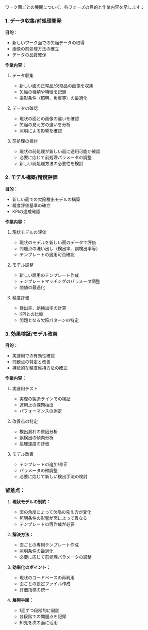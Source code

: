 ワーク面ごとの展開について、各フェーズの目的と作業内容を示します：

### 1. データ収集/前処理開発
**目的：**
- 新しいワーク面での欠陥データの取得
- 画像の前処理方法の確立
- データの品質確保

**作業内容：**
1. データ収集
   - 新しい面の正常品/欠陥品の画像を収集
   - 欠陥の種類や特徴を記録
   - 撮影条件（照明、角度等）の最適化

2. データの確認
   - 現状の面との画像の違いを確認
   - 欠陥の見え方の違いを分析
   - 照明による影響を確認

3. 前処理の検討
   - 現状の前処理が新しい面に適用可能か確認
   - 必要に応じて前処理パラメータの調整
   - 新しい前処理方法の必要性を検討

### 2. モデル構築/精度評価
**目的：**
- 新しい面での欠陥検出モデルの構築
- 精度評価基準の確立
- KPIの達成確認

**作業内容：**
1. 現状モデルの評価
   - 現状のモデルを新しい面のデータで評価
   - 問題点の洗い出し（検出率、誤検出率等）
   - テンプレートの適用可否確認

2. モデル調整
   - 新しい面用のテンプレート作成
   - テンプレートマッチングのパラメータ調整
   - 閾値の最適化

3. 精度評価
   - 検出率、誤検出率の計算
   - KPIとの比較
   - 問題となる欠陥パターンの特定

### 3. 効果検証/モデル改善
**目的：**
- 実運用での有効性確認
- 問題点の特定と改善
- 持続的な精度維持方法の確立

**作業内容：**
1. 実運用テスト
   - 実際の製造ラインでの検証
   - 運用上の課題抽出
   - パフォーマンスの測定

2. 改善点の特定
   - 検出漏れの原因分析
   - 誤検出の傾向分析
   - 処理速度の評価

3. モデル改善
   - テンプレートの追加/修正
   - パラメータの微調整
   - 必要に応じて新しい検出手法の検討

### 留意点：
1. **現状モデルの制約：**
   - 面の角度によって欠陥の見え方が変化
   - 照明条件の影響が面によって異なる
   - テンプレートの再作成が必要

2. **解決方法：**
   - 面ごとの専用テンプレート作成
   - 照明条件の最適化
   - 必要に応じて前処理パラメータの調整

3. **効率化のポイント：**
   - 現状のコードベースの再利用
   - 面ごとの設定ファイル作成
   - 評価指標の統一

4. **展開手順：**
   - 1面ずつ段階的に展開
   - 各段階での問題点を記録
   - 知見を次の面に活用
